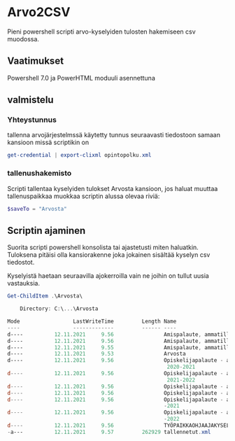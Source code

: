 # Arvo2CSV
Pieni powershell scripti arvo-kyselyiden tulosten hakemiseen csv muodossa.

## Vaatimukset
Powershell 7.0 ja PowerHTML moduuli asennettuna

## valmistelu
### Yhteystunnus
tallenna arvojärjestelmssä käytetty tunnus seuraavasti tiedostoon
samaan kansioon missä scriptikin on
```powershell
get-credential | export-clixml opintopolku.xml
```
### tallenushakemisto
Scripti tallentaa kyselyiden tulokset Arvosta kansioon, jos haluat
muuttaa tallenuspaikkaa muokkaa scriptin alussa olevaa riviä:
```powershell
$saveTo = "Arvosta"
```

## Scriptin ajaminen
Suorita scripti powershell konsolista tai ajastetusti miten haluatkin.
Tuloksena pitäisi olla kansiorakenne joka jokainen sisältää kyselyn 
csv tiedostot.

Kyselyistä haetaan seuraavilla ajokerroilla vain ne joihin on tullut
uusia vastauksia.
```powershell
Get-ChildItem .\Arvosta\

    Directory: C:\...\Arvosta

Mode                 LastWriteTime         Length Name
----                 -------------         ------ ----
d----          12.11.2021     9.56                Amispalaute, ammatillisen tutkinnon osan tai osia suorittaneet
d----          12.11.2021     9.56                Amispalaute, ammatillisen tutkinnon suorittaneet
d----          12.11.2021     9.55                Amispalaute, ammatillisen tutkintokoulutuksen aloittaneet
d----          12.11.2021     9.53                Arvosta
d----          12.11.2021     9.56                Opiskelijapalaute - ammatillisen tutkinnon osan tai osia suorittaneet
                                                   2020-2021
d----          12.11.2021     9.56                Opiskelijapalaute - ammatillisen tutkinnon osan tai osia suorittaneet
                                                   2021-2022
d----          12.11.2021     9.56                Opiskelijapalaute - ammatillisen tutkinnon suorittaneet 2020-2021
d----          12.11.2021     9.56                Opiskelijapalaute - ammatillisen tutkinnon suorittaneet 2021-2022
d----          12.11.2021     9.56                Opiskelijapalaute - ammatillisen tutkintokoulutuksen aloittaneet 2020
                                                  -2021
d----          12.11.2021     9.56                Opiskelijapalaute - ammatillisen tutkintokoulutuksen aloittaneet 2021
                                                  -2022
d----          12.11.2021     9.56                TYÖPAIKKAOHJAAJAKYSELY
-a---          12.11.2021     9.57         262929 tallennetut.xml
```